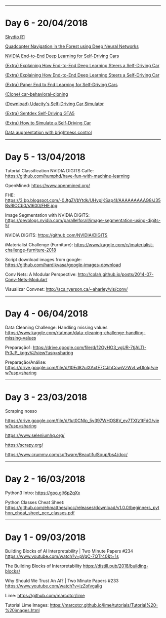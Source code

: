 ___
# Day 6 - 20/04/2018

[Skydio R1](https://www.youtube.com/watch?v=gsfkGlSajHQ)

[Quadcopter Navigation in the Forest using Deep Neural Networks](https://www.youtube.com/watch?v=umRdt3zGgpU)

[NVIDIA End-to-End Deep Learning for Self-Driving Cars](https://devblogs.nvidia.com/deep-learning-self-driving-cars/)

[(Extra) Explaining How End-to-End Deep Learning Steers a Self-Driving Car](https://devblogs.nvidia.com/explaining-deep-learning-self-driving-car/)

[(Extra) Explaining How End-to-End Deep Learning Steers a Self-Driving Car](https://devblogs.nvidia.com/explaining-deep-learning-self-driving-car/)

[(Extra) Paper End to End Learning for Self-Driving Cars](https://arxiv.org/pdf/1604.07316v1.pdf)

[(Clone) car-behavioral-cloning](https://github.com/naokishibuya/car-behavioral-cloning)

[(Download) Udacity's Self-Driving Car Simulator](https://github.com/udacity/self-driving-car-sim)

[(Extra) Sentdex Self-Driving GTA5](https://www.youtube.com/watch?v=ks4MPfMq8aQ&list=PLQVvvaa0QuDeETZEOy4VdocT7TOjfSA8a)

[(Extra) How to Simulate a Self-Driving Car](https://www.youtube.com/watch?v=EaY5QiZwSP4&feature=youtu.be)

[Data augmentation with brightness control](https://gist.github.com/AvsThiago/b54662e7c5c800ee739ed0848af7ae12)
___
# Day 5 - 13/04/2018

Tutorial Classification NVIDIA DIGITS Caffe:
https://github.com/humphd/have-fun-with-machine-learning

OpenMined:
https://www.openmined.org/

FHE:
https://3.bp.blogspot.com/-0JtgZVbYtdk/UHvpjKSap4I/AAAAAAAAAG8/J35BvRlOCb0/s1600/FHE.jpg

Image Segmentation with NVIDIA DIGITS:
https://devblogs.nvidia.com/parallelforall/image-segmentation-using-digits-5/

NVIDIA DIGITS:
https://github.com/NVIDIA/DIGITS

iMaterialist Challenge (Furniture):
https://www.kaggle.com/c/imaterialist-challenge-furniture-2018

Script download images from google:
https://github.com/hardikvasa/google-images-download

Conv Nets: A Modular Perspective:
http://colah.github.io/posts/2014-07-Conv-Nets-Modular/

Visualizar Convnet:
http://scs.ryerson.ca/~aharley/vis/conv/

___
# Day 4 - 06/04/2018

Data Cleaning Challenge: Handling missing values
https://www.kaggle.com/rtatman/data-cleaning-challenge-handling-missing-values

Preparação1:
https://drive.google.com/file/d/12GyHO3_vgUR-7tjALTI-Pr3JP_kqgvVJ/view?usp=sharing

Preparação/Análise:
https://drive.google.com/file/d/10Ed82uIXAxtE7CJihCcwjVzWvLwDlolq/view?usp=sharing

___
# Day 3 - 23/03/2018
Scraping nosso

https://drive.google.com/file/d/1ut0CNIp_5v397WHOS8V_ev7TXfz1tFdG/view?usp=sharing

https://www.seleniumhq.org/

https://scrapy.org/

https://www.crummy.com/software/BeautifulSoup/bs4/doc/

___
# Day 2 - 16/03/2018

Python3 Intro:
https://goo.gl/6p2qXx

Python Classes Cheat Sheet:
https://github.com/ehmatthes/pcc/releases/download/v1.0.0/beginners_python_cheat_sheet_pcc_classes.pdf
___
# Day 1 - 09/03/2018

Building Blocks of AI Interpretability | Two Minute Papers #234
https://www.youtube.com/watch?v=pVgC-7QTr40&t=1s

The Building Blocks of Interpretability
https://distill.pub/2018/building-blocks/

Why Should We Trust An AI? | Two Minute Papers #233
https://www.youtube.com/watch?v=izZofvgaIig

Lime:
https://github.com/marcotcr/lime

Tutorial Lime Images:
https://marcotcr.github.io/lime/tutorials/Tutorial%20-%20images.html
